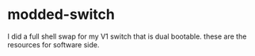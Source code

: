 # modded-switch
I did a full shell swap for my V1 switch that is dual bootable. these are the resources for software side.
